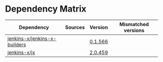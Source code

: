 # Dependency Matrix

Dependency | Sources | Version | Mismatched versions
---------- | ------- | ------- | -------------------
[jenkins-x/jenkins-x-builders](https://github.com/jenkins-x/jenkins-x-builders) |  | [0.1.566]() | 
[jenkins-x/jx](https://github.com/jenkins-x/jx) |  | [2.0.459](https://github.com/jenkins-x/jx/releases/tag/v2.0.459) | 
